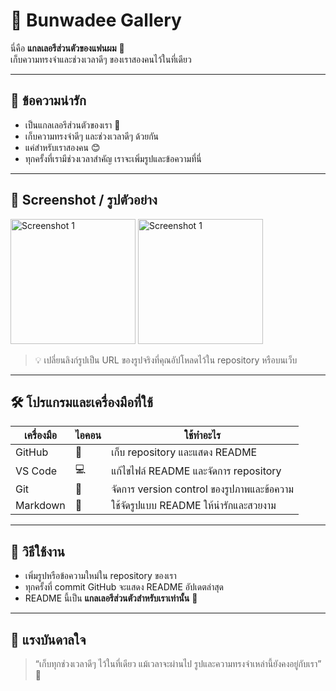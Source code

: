 # 🌸 Bunwadee Gallery

นี่คือ **แกลเลอรีส่วนตัวของแฟนผม** 💖  
เก็บความทรงจำและช่วงเวลาดีๆ ของเราสองคนไว้ในที่เดียว  

---

## 💌 ข้อความน่ารัก
- เป็นแกลเลอรีส่วนตัวของเรา 💖  
- เก็บความทรงจำดีๆ และช่วงเวลาดีๆ ด้วยกัน  
- แค่สำหรับเราสองคน 😊  
- ทุกครั้งที่เรามีช่วงเวลาสำคัญ เราจะเพิ่มรูปและข้อความที่นี่  

---

## 📸 Screenshot / รูปตัวอย่าง
<img src="https://github.com/user-attachments/assets/24db19eb-93c6-4c06-845c-7e7bec23c3b2" alt="Screenshot 1" width="200"/>
<img src="https://github.com/user-attachments/assets/835c998d-e436-45ac-a2d9-a17a4611048d" alt="Screenshot 1" width="200"/>

> 💡 เปลี่ยนลิงก์รูปเป็น URL ของรูปจริงที่คุณอัปโหลดไว้ใน repository หรือบนเว็บ

---

## 🛠️ โปรแกรมและเครื่องมือที่ใช้
| เครื่องมือ | ไอคอน | ใช้ทำอะไร |
|------------|--------|------------|
| GitHub | 🐙 | เก็บ repository และแสดง README |
| VS Code | 💻 | แก้ไขไฟล์ README และจัดการ repository |
| Git | 🔧 | จัดการ version control ของรูปภาพและข้อความ |
| Markdown | 📄 | ใช้จัดรูปแบบ README ให้น่ารักและสวยงาม |

---

## 📝 วิธีใช้งาน
- เพิ่มรูปหรือข้อความใหม่ใน repository ของเรา  
- ทุกครั้งที่ commit GitHub จะแสดง README อัปเดตล่าสุด  
- README นี้เป็น **แกลเลอรีส่วนตัวสำหรับเราเท่านั้น** 💖  

---

## 🌟 แรงบันดาลใจ
> “เก็บทุกช่วงเวลาดีๆ ไว้ในที่เดียว แม้เวลาจะผ่านไป รูปและความทรงจำเหล่านี้ยังคงอยู่กับเรา” 💖
